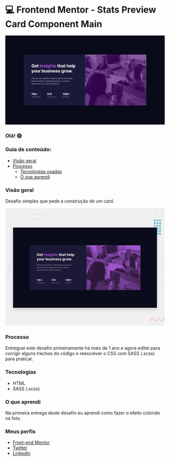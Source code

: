 # 💻 Frontend Mentor - Stats Preview Card Component Main

![Prévia da minha resolução para o desafio, página de avaliação](./design/screenshot.png)

### Olá! 🌞

### Guia de conteúdo:

- [Visão geral](#visao-geral)
- [Processo](#processo)
  - [Tecnologias usadas](#tecnologias)
  - [O que aprendi](#o-que-aprendi)

### Visão geral
Desafio simples que pede a construção de um card.

![Prévia do design para a construção do card (desktop).](./design/desktop-preview.jpg)

### Processo
Entreguei este desafio primeiramente há mais de 1 ano e agora editei para corrigir alguns trechos do código e reescrever o CSS com SASS (.scss) para praticar.

### Tecnologias
- HTML
- SASS (.scss)

### O que aprendi
Na primeira entrega deste desafio eu aprendi como fazer o efeito colorido na foto.

### Meus perfis
   - [Front-end Mentor](https://www.frontendmentor.io/profile/instmi)
   - [Twitter](https://twitter.com/instmi_studies)
   - [LinkedIn](https://www.linkedin.com/in/milenaoandrade/)